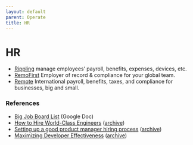 ```yaml
---
layout: default
parent: Operate
title: HR
---
```


# HR

- [Rippling](https://www.rippling.com) manage employees’ payroll, benefits, expenses, devices, etc.
- [RemoFirst](https://www.remofirst.com) Employer of record & compliance for your global team.
- [Remote](https://remote.com) International payroll, benefits, taxes, and compliance for businesses, big and small.

### References

- [Big Job Board List](https://docs.google.com/spreadsheets/d/1bcpxUCeU1aWbtFkukJQz7OfSpEPrdsJ_RDEw_6kpJDA/) (Google Doc)
- [How to Hire World-Class Engineers](https://angel.co/blog/how-to-hire-world-class-engineers) ([archive]())
- [Setting up a good product manager hiring process](https://shawli.substack.com/p/setting-up-a-good-product-manager) ([archive](https://archive.ph/79vAp))
- [Maximizing Developer Effectiveness](https://martinfowler.com/articles/developer-effectiveness.html) ([archive](https://archive.ph/yPu0s))